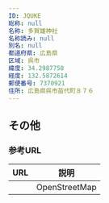 ```yaml
---
ID: JQUKE
総称: null
名称: 多賀雄神社
名称読み: null
別名: null
都道府県: 広島県
区域: 呉市
緯度: 34.2987758
経度: 132.5872614
郵便番号: 7370921
住所: 広島県呉市苗代町８７６
---
```


## その他

### 参考URL

| URL | 説明          |
| --- | ------------- |
|     | OpenStreetMap |

